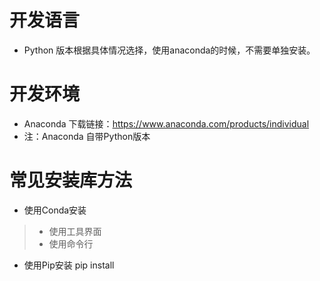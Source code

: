 # 开发语言
* Python 版本根据具体情况选择，使用anaconda的时候，不需要单独安装。
# 开发环境
* Anaconda 下载链接：https://www.anaconda.com/products/individual
* 注：Anaconda 自带Python版本
# 常见安装库方法
* 使用Conda安装 
> * 使用工具界面
> * 使用命令行
* 使用Pip安装 pip install